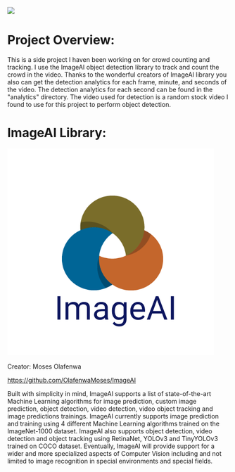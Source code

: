 ![](crowd_preview.png)

# Project Overview:
This is a side project I haven been working on for crowd counting and tracking. I use the ImageAI object detection library to track and count the crowd in the video. Thanks to the wonderful creators of ImageAI library you also can get the detection analytics for each frame, minute, and seconds of the video. The detection analytics for each second can be found in the "analytics" directory. The video used for detection is a random stock video I found to use for this project to perform object detection.

# ImageAI Library:
![](imageai.png)

Creator: Moses Olafenwa 

https://github.com/OlafenwaMoses/ImageAI

Built with simplicity in mind, ImageAI supports a list of state-of-the-art Machine Learning algorithms for image prediction, custom image prediction, object detection, video detection, video object tracking and image predictions trainings. ImageAI currently supports image prediction and training using 4 different Machine Learning algorithms trained on the ImageNet-1000 dataset. ImageAI also supports object detection, video detection and object tracking using RetinaNet, YOLOv3 and TinyYOLOv3 trained on COCO dataset.
Eventually, ImageAI will provide support for a wider and more specialized aspects of Computer Vision including and not limited to image recognition in special environments and special fields.
